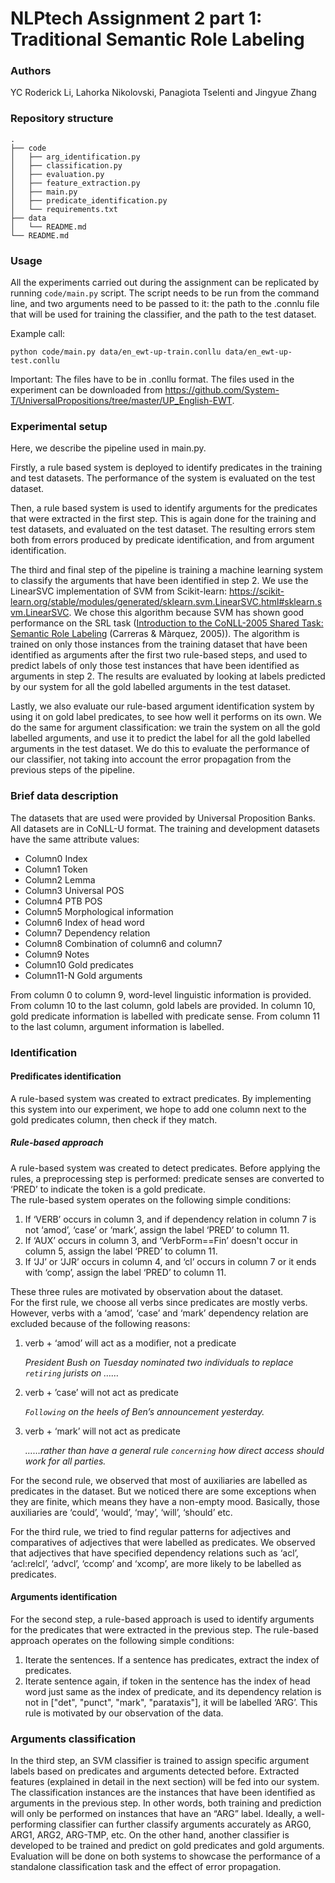 # NLPtech Assignment 2 part 1: Traditional Semantic Role Labeling

### Authors
YC Roderick Li, Lahorka Nikolovski, Panagiota Tselenti and Jingyue Zhang

### Repository structure
```
.
├── code
│   ├── arg_identification.py
│   ├── classification.py
│   ├── evaluation.py
│   ├── feature_extraction.py
│   ├── main.py
│   ├── predicate_identification.py
│   └── requirements.txt
├── data
│   └── README.md
└── README.md
```

### Usage
All the experiments carried out during the assignment can be replicated by running `code/main.py` script. The script needs to be run from the command line, and two arguments need to be passed to it: the path to the .connlu file that will be used for training the classifier, and the path to the test dataset. 


Example call:
```
python code/main.py data/en_ewt-up-train.conllu data/en_ewt-up-test.conllu
```

Important: The files have to be in .conllu format. The files used in the experiment can be downloaded from https://github.com/System-T/UniversalPropositions/tree/master/UP_English-EWT.

### Experimental setup
Here, we describe the pipeline used in main.py.

Firstly, a rule based system is deployed to identify predicates in the training and test datasets. The performance of the system is evaluated on the test dataset. 

Then, a rule based system is used to identify arguments for the predicates that were extracted in the first step. This is again done for the training and test datasets, and evaluated on the test dataset. The resulting errors stem both from errors produced by predicate identification, and from argument identification.

The third and final step of the pipeline is training a machine learning system to classify the arguments that have been identified in step 2. We use the LinearSVC implementation of SVM from Scikit-learn: https://scikit-learn.org/stable/modules/generated/sklearn.svm.LinearSVC.html#sklearn.svm.LinearSVC. We chose this algorithm because SVM has shown good performance on the SRL task ([Introduction to the CoNLL-2005 Shared Task: Semantic Role Labeling](https://aclanthology.org/W05-0620) (Carreras & Màrquez, 2005)). 
The algorithm is trained on only those instances from the training dataset that have been identified as arguments after the first two rule-based steps, and used to predict labels of only those test instances that have been identified as arguments in step 2. The results are evaluated by looking at labels predicted by our system for all the gold labelled arguments in the test dataset.

Lastly, we also evaluate our rule-based argument identification system by using it on gold label predicates, to see how well it performs on its own. We do the same for argument classification: we train the system on all the gold labelled arguments, and use it to predict the label for all the gold labelled arguments in the test 
dataset. We do this to evaluate the performance of our classifier, not taking into account the error propagation from the previous steps of the pipeline.

### Brief data description
The datasets that are used were provided by Universal Proposition Banks. All datasets are in CoNLL-U format. The training and development datasets have the same attribute values:
* Column0  Index
* Column1  Token
* Column2  Lemma
* Column3  Universal POS
* Column4  PTB POS
* Column5  Morphological information
* Column6  Index of head word
* Column7  Dependency relation
* Column8  Combination of column6 and column7
* Column9  Notes
* Column10 Gold predicates
* Column11-N Gold arguments

From column 0 to column 9, word-level linguistic information is provided. From column 10 to the last column, gold labels are provided. In column 10, gold predicate information is labelled with predicate sense. From column 11 to the last column, argument information is labelled.


### Identification
#### Predificates identification
A rule-based system was created to extract predicates. By implementing this system into our experiment, we hope to add one column next to the gold predicates column, then check if they match.
##### Rule-based approach
A rule-based system was created to detect predicates. Before applying the rules, a preprocessing step is performed: predicate senses are converted to ‘PRED’ to indicate the token is a gold predicate.  
The rule-based system operates on the following simple conditions: 
1) If ‘VERB’ occurs in column 3, and if dependency relation in column 7 is not ‘amod’, ‘case’ or ‘mark’, assign the label ‘PRED’ to column 11. 
2) If ‘AUX’ occurs in column 3, and ‘VerbForm==Fin’ doesn't occur in column 5, assign the label ‘PRED’ to column 11.
3) If ‘JJ’ or ‘JJR’ occurs in column 4, and ‘cl’ occurs in column 7 or it ends with ‘comp’, assign the label ‘PRED’ to column 11.

These three rules are motivated by observation about the dataset.  
For the first rule, we choose all verbs since predicates are mostly verbs. However, verbs with a ‘amod’, ‘case’ and ‘mark’ dependency relation are excluded because of the following reasons:

1) verb + ‘amod’ will act as a modifier, not a predicate

    *President Bush on Tuesday nominated two individuals to replace `retiring` jurists on ……*
2) verb + ’case’ will not act as predicate

    *`Following` on the heels of Ben’s announcement yesterday.*
3)  verb + ‘mark’ will not act as predicate

    *……rather than have a general rule `concerning` how direct access should work for all parties.*

For the second rule, we observed that most of auxiliaries are labelled as predicates in the dataset. But we noticed there are some exceptions when they are finite, which means they have a non-empty mood. Basically, those auxiliaries are ‘could’, ‘would’, ‘may’, ‘will’, ‘should’ etc. 

For the third rule, we tried to find regular patterns for adjectives and comparatives of adjectives that were labelled as predicates. We observed that adjectives that have specified dependency relations such as ‘acl’, ‘acl:relcl’, ‘advcl’, ‘ccomp’ and ‘xcomp’, are more likely to be labelled as predicates.


#### Arguments identification
For the second step, a rule-based approach is used to identify arguments for the predicates that were extracted in the previous step.
The rule-based approach operates on the following simple conditions:
1) Iterate the sentences. If a sentence has predicates, extract the index of predicates.
2) Iterate sentence again, if token in the sentence has the index of head word just same as the index of predicate, and its dependency relation is not in ["det", "punct", "mark", "parataxis"], it will be labelled ‘ARG’. This rule is motivated by our observation of the data.


### Arguments classification
In the third step, an SVM classifier is trained to assign specific argument labels based on predicates and arguments detected before. Extracted features (explained in detail in the next section) will be fed into our system.  The classification instances are the instances that have been identified as arguments in the previous step. In other words, both training and prediction will only be performed on instances that have an “ARG” label. Ideally, a well-performing classifier can further classify arguments accurately as ARG0, ARG1, ARG2, ARG-TMP, etc. On the other hand, another classifier is developed to be trained and predict on gold predicates and gold arguments. Evaluation will be done on both systems to showcase the performance of a standalone classification task and the effect of error propagation.







